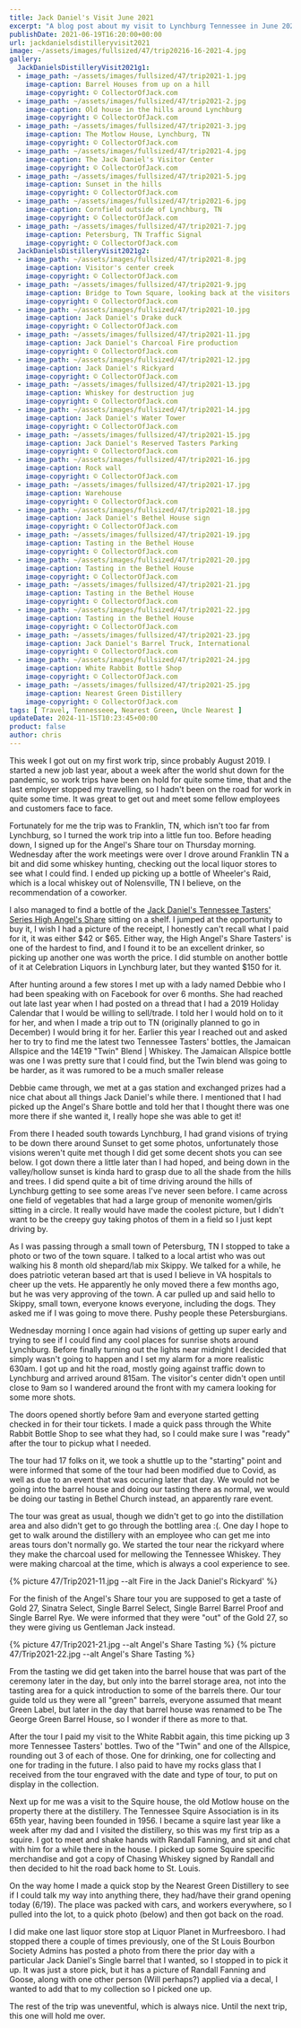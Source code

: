 ```yaml
---
title: Jack Daniel's Visit June 2021
excerpt: "A blog post about my visit to Lynchburg Tennessee in June 2021, which coincided with the Green Family reunion weekend."
publishDate: 2021-06-19T16:20:00+00:00
url: jackdanielsdistilleryvisit2021
image: ~/assets/images/fullsized/47/trip20216-16-2021-4.jpg
gallery:
  JackDanielsDistilleryVisit2021g1:
  - image_path: ~/assets/images/fullsized/47/trip2021-1.jpg
    image-caption: Barrel Houses from up on a hill
    image-copyright: © CollectorOfJack.com
  - image_path: ~/assets/images/fullsized/47/trip2021-2.jpg
    image-caption: Old house in the hills around Lynchburg
    image-copyright: © CollectorOfJack.com
  - image_path: ~/assets/images/fullsized/47/trip2021-3.jpg
    image-caption: The Motlow House, Lynchburg, TN
    image-copyright: © CollectorOfJack.com
  - image_path: ~/assets/images/fullsized/47/trip2021-4.jpg
    image-caption: The Jack Daniel's Visitor Center
    image-copyright: © CollectorOfJack.com
  - image_path: ~/assets/images/fullsized/47/trip2021-5.jpg
    image-caption: Sunset in the hills
    image-copyright: © CollectorOfJack.com
  - image_path: ~/assets/images/fullsized/47/trip2021-6.jpg
    image-caption: Cornfield outside of Lynchburg, TN
    image-copyright: © CollectorOfJack.com
  - image_path: ~/assets/images/fullsized/47/trip2021-7.jpg
    image-caption: Petersburg, TN Traffic Signal
    image-copyright: © CollectorOfJack.com
  JackDanielsDistilleryVisit2021g2:
  - image_path: ~/assets/images/fullsized/47/trip2021-8.jpg
    image-caption: Visitor's center creek
    image-copyright: © CollectorOfJack.com  
  - image_path: ~/assets/images/fullsized/47/trip2021-9.jpg
    image-caption: Bridge to Town Square, looking back at the visitors center
    image-copyright: © CollectorOfJack.com  
  - image_path: ~/assets/images/fullsized/47/trip2021-10.jpg
    image-caption: Jack Daniel's Drake duck
    image-copyright: © CollectorOfJack.com  
  - image_path: ~/assets/images/fullsized/47/trip2021-11.jpg
    image-caption: Jack Daniel's Charcoal Fire production
    image-copyright: © CollectorOfJack.com  
  - image_path: ~/assets/images/fullsized/47/trip2021-12.jpg
    image-caption: Jack Daniel's Rickyard
    image-copyright: © CollectorOfJack.com  
  - image_path: ~/assets/images/fullsized/47/trip2021-13.jpg
    image-caption: Whiskey for destruction jug
    image-copyright: © CollectorOfJack.com  
  - image_path: ~/assets/images/fullsized/47/trip2021-14.jpg
    image-caption: Jack Daniel's Water Tower
    image-copyright: © CollectorOfJack.com  
  - image_path: ~/assets/images/fullsized/47/trip2021-15.jpg
    image-caption: Jack Daniel's Reserved Tasters Parking
    image-copyright: © CollectorOfJack.com  
  - image_path: ~/assets/images/fullsized/47/trip2021-16.jpg
    image-caption: Rock wall
    image-copyright: © CollectorOfJack.com  
  - image_path: ~/assets/images/fullsized/47/trip2021-17.jpg
    image-caption: Warehouse
    image-copyright: © CollectorOfJack.com  
  - image_path: ~/assets/images/fullsized/47/trip2021-18.jpg
    image-caption: Jack Daniel's Bethel House sign
    image-copyright: © CollectorOfJack.com  
  - image_path: ~/assets/images/fullsized/47/trip2021-19.jpg
    image-caption: Tasting in the Bethel House
    image-copyright: © CollectorOfJack.com  
  - image_path: ~/assets/images/fullsized/47/trip2021-20.jpg
    image-caption: Tasting in the Bethel House
    image-copyright: © CollectorOfJack.com  
  - image_path: ~/assets/images/fullsized/47/trip2021-21.jpg
    image-caption: Tasting in the Bethel House
    image-copyright: © CollectorOfJack.com  
  - image_path: ~/assets/images/fullsized/47/trip2021-22.jpg
    image-caption: Tasting in the Bethel House
    image-copyright: © CollectorOfJack.com  
  - image_path: ~/assets/images/fullsized/47/trip2021-23.jpg
    image-caption: Jack Daniel's Barrel Truck, International
    image-copyright: © CollectorOfJack.com  
  - image_path: ~/assets/images/fullsized/47/trip2021-24.jpg
    image-caption: White Rabbit Bottle Shop
    image-copyright: © CollectorOfJack.com  
  - image_path: ~/assets/images/fullsized/47/trip2021-25.jpg
    image-caption: Nearest Green Distillery
    image-copyright: © CollectorOfJack.com 
tags: [ Travel, Tennesseee, Nearest Green, Uncle Nearest ] 
updateDate: 2024-11-15T10:23:45+00:00
product: false
author: chris
---
```

This week I got out on my first work trip, since probably August 2019. I started a new job last year, about a week after the world shut down for the pandemic, so work trips have been on hold for quite some time, that and the last employer stopped my travelling, so I hadn't been on the road for work in quite some time. It was great to get out and meet some fellow employees and customers face to face.

Fortunately for me the trip was to Franklin, TN, which isn't too far from Lynchburg, so I turned the work trip into a little fun too. Before heading down, I signed up for the Angel's Share tour on Thursday morning. Wednesday after the work meetings were over I drove around Franklin TN a bit and did some whiskey hunting, checking out the local liquor stores to see what I could find. I ended up picking up a bottle of Wheeler's Raid, which is a local whiskey out of Nolensville, TN I believe, on the recommendation of a coworker.

I also managed to find a bottle of the [Jack Daniel's Tennessee Tasters' Series High Angel's Share](https://collectorofjack.com/HighAngelsShare) sitting on a shelf. I jumped at the opportunity to buy it, I wish I had a picture of the receipt, I honestly can't recall what I paid for it, it was either $42 or $65. Either way, the High Angel's Share Tasters' is one of the hardest to find, and I found it to be an excellent drinker, so picking up another one was worth the price. I did stumble on another bottle of it at Celebration Liquors in Lynchburg later, but they wanted $150 for it.

After hunting around a few stores I met up with a lady named Debbie who I had been speaking with on Facebook for over 6 months. She had reached out late last year when I had posted on a thread that I had a 2019 Holiday Calendar that I would be willing to sell/trade. I told her I would hold on to it for her, and when I made a trip out to TN (originally planned to go in December) I would bring it for her. Earlier this year I reached out and asked her to try to find me the latest two Tennessee Tasters' bottles, the Jamaican Allspice and the 14E19 "Twin" Blend \| Whiskey. The Jamaican Allspice bottle was one I was pretty sure that I could find, but the Twin blend was going to be harder, as it was rumored to be a much smaller release

Debbie came through, we met at a gas station and exchanged prizes had a nice chat about all things Jack Daniel's while there. I mentioned that I had picked up the Angel's Share bottle and told her that I thought there was one more there if she wanted it, I really hope she was able to get it!

From there I headed south towards Lynchburg, I had grand visions of trying to be down there around Sunset to get some photos, unfortunately those visions weren't quite met though I did get some decent shots you can see below. I got down there a little later than I had hoped, and being down in the valley/hollow sunset is kinda hard to grasp due to all the shade from the hills and trees. I did spend quite a bit of time driving around the hills of Lynchburg getting to see some areas I've never seen before. I came across one field of vegetables that had a large group of menonite women/girls sitting in a circle. It really would have made the coolest picture, but I didn't want to be the creepy guy taking photos of them in a field so I just kept driving by.

As I was passing through a small town of Petersburg, TN I stopped to take a photo or two of the town square. I talked to a local artist who was out walking his 8 month old shepard/lab mix Skippy. We talked for a while, he does patriotic veteran based art that is used I believe in VA hospitals to cheer up the vets. He apparently he only moved there a few months ago, but he was very approving of the town. A car pulled up and said hello to Skippy, small town, everyone knows everyone, including the dogs. They asked me if I was going to move there. Pushy people these Petersburgians.

Wednesday morning I once again had visions of getting up super early and trying to see if I could find any cool places for sunrise shots around Lynchburg. Before finally turning out the lights near midnight I decided that simply wasn't going to happen and I set my alarm for a more realistic 630am. I got up and hit the road, mostly going against traffic down to Lynchburg and arrived around 815am. The visitor's center didn't open until close to 9am so I wandered around the front with my camera looking for some more shots.

The doors opened shortly before 9am and everyone started getting checked in for their tour tickets. I made a quick pass through the White Rabbit Bottle Shop to see what they had, so I could make sure I was "ready" after the tour to pickup what I needed.

The tour had 17 folks on it, we took a shuttle up to the "starting" point and were informed that some of the tour had been modified due to Covid, as well as due to an event that was occuring later that day. We would not be going into the barrel house and doing our tasting there as normal, we would be doing our tasting in Bethel Church instead, an apparently rare event.

The tour was great as usual, though we didn't get to go into the distillation area and also didn't get to go through the bottling area :(. One day I hope to get to walk around the distillery with an employee who can get me into areas tours don't normally go. We started the tour near the rickyard where they make the charcoal used for mellowing the Tennessee Whiskey. They were making charcoal at the time, which is always a cool experience to see. 

{% picture 47/Trip2021-11.jpg --alt Fire in the Jack Daniel's Rickyard' %}

For the finish of the Angel's Share tour you are supposed to get a taste of Gold 27, Sinatra Select, Single Barrel Select, Single Barrel Barrel Proof and Single Barrel Rye. We were informed that they were "out" of the Gold 27, so they were giving us Gentleman Jack instead. 

{% picture 47/Trip2021-21.jpg --alt Angel's Share Tasting %}
{% picture 47/Trip2021-22.jpg --alt Angel's Share Tasting %}

From the tasting we did get taken into the barrel house that was part of the ceremony later in the day, but only into the barrel storage area, not into the tasting area for a quick introduction to some of the barrels there. Our tour guide told us they were all "green" barrels, everyone assumed that meant Green Label, but later in the day that barrel house was renamed to be The George Green Barrel House, so I wonder if there as more to that.

After the tour I paid my visit to the White Rabbit again, this time picking up 3 more Tennessee Tasters' bottles. Two of the "Twin" and one of the Allspice, rounding out 3 of each of those. One for drinking, one for collecting and one for trading in the future. I also paid to have my rocks glass that I received from the tour engraved with the date and type of tour, to put on display in the collection.

Next up for me was a visit to the Squire house, the old Motlow house on the property there at the distillery. The Tennessee Squire Association is in its 65th year, having been founded in 1956. I became a squire last year like a week after my dad and I visited the distillery, so this was my first trip as a squire. I got to meet and shake hands with Randall Fanning, and sit and chat with him for a while there in the house. I picked up some Squire specific merchandise and got a copy of Chasing Whiskey signed by Randall and then decided to hit the road back home to St. Louis.

On the way home I made a quick stop by the Nearest Green Distillery to see if I could talk my way into anything there, they had/have their grand opening today (6/19). The place was packed with cars, and workers everywhere, so I pulled into the lot, to a quick photo (below) and then got back on the road.

I did make one last liquor store stop at Liquor Planet in Murfreesboro. I had stopped there a couple of times previously, one of the St Louis Bourbon Society Admins has posted a photo from there the prior day with a particular Jack Daniel's Single barrel that I wanted, so I stopped in to pick it up. It was just a store pick, but it has a picture of Randall Fanning and Goose, along with one other person (Will perhaps?) applied via a decal, I wanted to add that to my collection so I picked one up. 

The rest of the trip was uneventful, which is always nice. Until the next trip, this one will hold me over.




